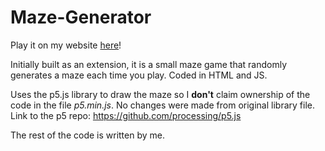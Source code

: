 # Maze-Generator

Play it on my website [here](https://thevirtuoso1973.github.io/projects/maze/)!

Initially built as an extension, it is a small maze game that randomly generates a maze each time you play.
Coded in HTML and JS.

Uses the p5.js library to draw the maze so I **don't** claim ownership of the code in the file *p5.min.js*.  No changes were made from original library file. Link to the p5 repo: https://github.com/processing/p5.js

The rest of the code is written by me.
